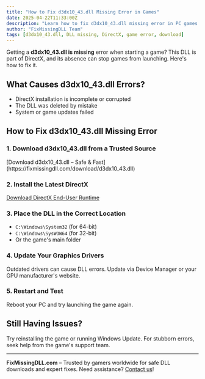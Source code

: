 ```yaml
---
title: "How to Fix d3dx10_43.dll Missing Error in Games"
date: 2025-04-22T11:33:00Z
description: "Learn how to fix d3dx10_43.dll missing error in PC games. Download the correct DLL and restore your gaming experience."
author: "FixMissingDLL Team"
tags: [d3dx10_43.dll, DLL missing, DirectX, game error, download]
---
```


Getting a **d3dx10_43.dll is missing** error when starting a game? This DLL is part of DirectX, and its absence can stop games from launching. Here's how to fix it.

## What Causes d3dx10_43.dll Errors?
- DirectX installation is incomplete or corrupted
- The DLL was deleted by mistake
- System or game updates failed

## How to Fix d3dx10_43.dll Missing Error

### 1. Download d3dx10_43.dll from a Trusted Source
<div class="download-btn">[Download d3dx10_43.dll – Safe & Fast](https://fixmissingdll.com/download/d3dx10_43.dll)</div>

### 2. Install the Latest DirectX
[Download DirectX End-User Runtime](https://www.microsoft.com/en-us/download/details.aspx?id=35)

### 3. Place the DLL in the Correct Location
- `C:\Windows\System32` (for 64-bit)
- `C:\Windows\SysWOW64` (for 32-bit)
- Or the game's main folder

### 4. Update Your Graphics Drivers
Outdated drivers can cause DLL errors. Update via Device Manager or your GPU manufacturer's website.

### 5. Restart and Test
Reboot your PC and try launching the game again.

## Still Having Issues?
Try reinstalling the game or running Windows Update. For stubborn errors, seek help from the game's support team.

---
**FixMissingDLL.com** – Trusted by gamers worldwide for safe DLL downloads and expert fixes. Need assistance? [Contact us](mailto:support@fixmissingdll.com)! 